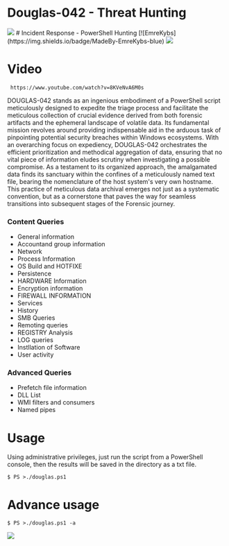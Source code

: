 # Douglas-042 - Threat Hunting 
<img src="https://github.com/emrekybs/Douglas-042/blob/main/blue.jpg">
# Incident Response - PowerShell Hunting
[![EmreKybs](https://img.shields.io/badge/MadeBy-EmreKybs-blue)

<img src="https://github.com/emrekybs/Douglas-042/blob/main/Douglas.png">

# Video
     https://www.youtube.com/watch?v=8KVeNvA6M0s
DOUGLAS-042 stands as an ingenious embodiment of a PowerShell script meticulously designed to expedite the triage process and facilitate the meticulous collection of crucial evidence derived from both forensic artifacts and the ephemeral landscape of volatile data. Its fundamental mission revolves around providing indispensable aid in the arduous task of pinpointing potential security breaches within Windows ecosystems. With an overarching focus on expediency, DOUGLAS-042 orchestrates the efficient prioritization and methodical aggregation of data, ensuring that no vital piece of information eludes scrutiny when investigating a possible compromise. As a testament to its organized approach, the amalgamated data finds its sanctuary within the confines of a meticulously named text file, bearing the nomenclature of the host system's very own hostname. This practice of meticulous data archival emerges not just as a systematic convention, but as a cornerstone that paves the way for seamless transitions into subsequent stages of the Forensic journey.

### Content Queries
* General information
* Accountand group information
* Network
* Process Information
* OS Build and HOTFIXE 
* Persistence
* HARDWARE Information
* Encryption information
* FIREWALL INFORMATION
* Services
* History
* SMB Queries
* Remoting queries
* REGISTRY Analysis
* LOG queries
* Instllation of Software
* User activity
### Advanced Queries
* Prefetch file information
* DLL List
* WMI filters and consumers
* Named pipes

# Usage
Using administrative privileges, just run the script from a PowerShell console, then the results will be saved in the directory as a txt file.

    $ PS >./douglas.ps1
    
# Advance usage
    $ PS >./douglas.ps1 -a

<img src="https://github.com/emrekybs/Douglas-042/blob/main/png.jpg">
